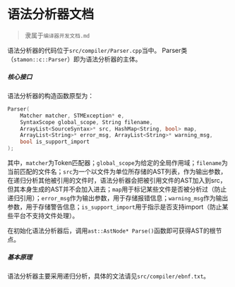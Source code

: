 # 语法分析器文档

> 隶属于``编译器开发文档.md``

语法分析器的代码位于``src/compiler/Parser.cpp``当中。 Parser类（``stamon::c::Parser``）即为语法分析器的主体。

##### 核心接口

语法分析器的构造函数原型为：

```C++
Parser(
    Matcher matcher, STMException* e,
    SyntaxScope global_scope, String filename,
    ArrayList<SourceSyntax>* src, HashMap<String, bool> map,
    ArrayList<String>* error_msg, ArrayList<String>* warning_msg,
    bool is_support_import
);
```

其中，``matcher``为Token匹配器；``global_scope``为给定的全局作用域；``filename``为当前匹配的文件名；``src``为一个以文件为单位所存储的AST列表，作为输出参数，在递归分析其他被引用的文件时，语法分析器会把被引用文件的AST加入到src，但其本身生成的AST并不会加入进去；``map``用于标记某些文件是否被分析过（防止递归引用）；``error_msg``作为输出参数，用于存储报错信息；``warning_msg``作为输出参数，用于存储警告信息；``is_support_import``用于指示是否支持import（防止某些平台不支持文件处理）。

在初始化语法分析器后，调用``ast::AstNode* Parse()``函数即可获得AST的根节点。

##### 基本原理

语法分析器主要采用递归分析，具体的文法请见``src/compiler/ebnf.txt``。